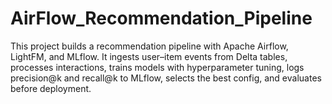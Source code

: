 # AirFlow_Recommendation_Pipeline
This project builds a recommendation pipeline with Apache Airflow, LightFM, and MLflow. It ingests user–item events from Delta tables, processes interactions, trains models with hyperparameter tuning, logs precision@k and recall@k to MLflow, selects the best config, and evaluates before deployment.

